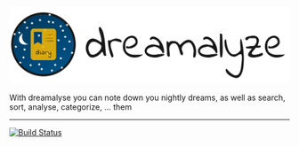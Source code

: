 ![dreamalyze](https://raw.githubusercontent.com/rapgru/dreamalyse/master/resources/logo.png "Logo")

With dreamalyse you can note down you nightly dreams, as well as search, sort, analyse, categorize, ... them

---

[![Build Status](https://travis-ci.com/rapgru/dreamalyse.svg?branch=master)](https://travis-ci.com/rapgru/dreamalyse)
